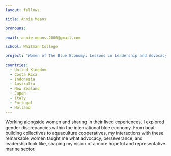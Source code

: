 ```yaml
---
layout: fellows

title: Annie Means

pronouns: 

email: annie.means.2000@gmail.com

school: Whitman College

project: "Women of The Blue Economy: Lessons in Leadership and Advocacy"

countries:
  - United Kingdom
  - Costa Rica
  - Indonesia
  - Australia
  - New Zealand
  - Japan
  - Italy
  - Portugal
  - Holland
---
```


Working alongside women and sharing in their lived experiences, I explored gender discrepancies within the international blue economy. From boat-building collectives to aquaculture cooperatives, my interactions with these remarkable women taught me what advocacy, perseverance, and leadership look like, shaping my vision of a more hopeful and representative marine sector.
